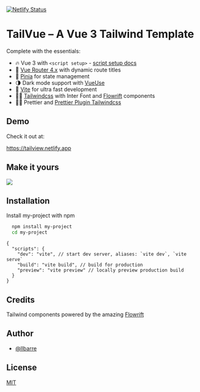 [![Netlify Status](https://api.netlify.com/api/v1/badges/e97be075-0895-45be-a0b7-a4035169c194/deploy-status)](https://app.netlify.com/sites/tailview/deploys)

# TailVue – A Vue 3 Tailwind Template

Complete with the essentials:

- 🔥 Vue 3 with `<script setup>` - [script setup docs](https://v3.vuejs.org/api/sfc-script-setup.html#sfc-script-setup)
- 🎢 [Vue Router 4.x](https://next.router.vuejs.org/guide/) with dynamic route titles
- 🍍 [Pinia](https://pinia.vuejs.org/) for state management
- 🌗 Dark mode support with [VueUse](https://vueuse.org/core/usedark/#usedark)
- 🚀 [Vite](https://vitejs.dev/) for ultra fast development
- 💪🏻 [Tailwindcss](https://tailwindcss.com/) with Inter Font and [Flowrift](https://about.flowrift.com/) components
- 💅🏻 Prettier and [Prettier Plugin Tailwindcss](https://github.com/tailwindlabs/prettier-plugin-tailwindcss)

## Demo

Check it out at:

<https://tailview.netlify.app>

## Make it yours

<a href="https://app.netlify.com/start/deploy?repository=https://github.com/llbarre/tailvue"><img src="https://www.netlify.com/img/deploy/button.svg"></a>

## Installation

Install my-project with npm

```bash
  npm install my-project
  cd my-project
```

```
{
  "scripts": {
    "dev": "vite", // start dev server, aliases: `vite dev`, `vite serve`
    "build": "vite build", // build for production
    "preview": "vite preview" // locally preview production build
  }
}
```

## Credits

Tailwind components powered by the amazing [Flowrift](https://about.flowrift.com/)

## Author

- [@llbarre](https://www.twitter.com/llbarre)

## License

[MIT](https://choosealicense.com/licenses/mit/)
